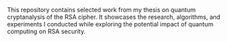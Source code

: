 This repository contains selected work from my thesis on quantum cryptanalysis of the RSA cipher. It showcases the research, algorithms, and experiments I conducted while exploring the potential impact of quantum computing on RSA security.
